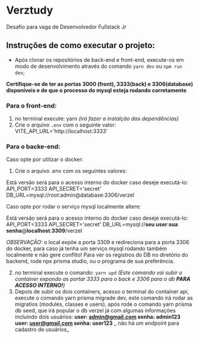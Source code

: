 # Verztudy
 Desafio para vaga de Desenvolvedor Fullstack Jr

## Instruções de como executar o projeto:

* Após clonar os repositórios de back-end e front-end, execute-os em modo de desenvolvimento através do comando `yarn dev` ou `npm run dev`;

**Certifique-se de ter as portas 3000 (front), 3333(back) e 3306(database) disponíveis e de que o processo do mysql esteja rodando corretamente**

### Para o front-end:
1) no terminal execute: yarn _(irá fazer a instalção das dependências)_
2) Crie o arquivo `.env` com o seguinte valor: VITE_API_URL='http://localhost:3333'

### Para o backe-end:

Caso opte por utilizar o docker:
1) Crie o arquivo .env com os seguintes valores: 

Está versão será para o acesso interno do docker caso deseje executá-lo:
API_PORT=3333
API_SECRET='secret'
DB_URL=mysql://root:admin@database:3306/verzel

Caso opte por rodar o serviço mysql localmente altere:

Está versão será para o acesso interno do docker caso deseje executá-lo:
API_PORT=3333
API_SECRET='secret'
DB_URL=mysql://**seu user**:**sua senha**@**localhost**:**3309**/verzel

_OBSERVAÇÃO:_
o local expõe a porta 3309 e redireciona para a porta 3306 do docker, para caso já tenha um serviço mysql rodando também localmente e não gere conflito!
Para ver os registros do DB no diretório do backend, rode npx prisma studio, ou o programa de sua preferência.

2) no terminal execute o comando: `yarn upd` _(Este comando vai subir o container expondo as portar 3333 para o back e 3306 para o db **PARA ACESSO INTERNO!**)_
3) Depois de subir os dois containers, acesso o terminal do container api, execute o comando yarn prisma migrade dev, este comando irá rodar as migratios (modules, classes e users), após rode o comando yarn prisma db seed, que irá popular o db verzel já com algumas informações incluindo dois usuários: 
**user: admin@gmail.com senha: admin123**
**user: user@gmail.com senha: user123** _ não há um endpoint para cadastro de usuários_



